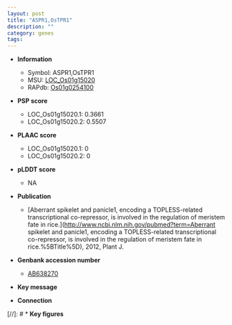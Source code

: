```yaml
---
layout: post
title: "ASPR1,OsTPR1"
description: ""
category: genes
tags: 
---
```


* **Information**  
    + Symbol: ASPR1,OsTPR1  
    + MSU: [LOC_Os01g15020](http://rice.plantbiology.msu.edu/cgi-bin/ORF_infopage.cgi?orf=LOC_Os01g15020)  
    + RAPdb: [Os01g0254100](http://rapdb.dna.affrc.go.jp/viewer/gbrowse_details/irgsp1?name=Os01g0254100)  

* **PSP score**  
    + LOC_Os01g15020.1: 0.3661 
    + LOC_Os01g15020.2: 0.5507 

* **PLAAC score**  
    + LOC_Os01g15020.1: 0 
    + LOC_Os01g15020.2: 0 

* **pLDDT score**
    + NA


* **Publication**  
    + [Aberrant spikelet and panicle1, encoding a TOPLESS-related transcriptional co-repressor, is involved in the regulation of meristem fate in rice.](http://www.ncbi.nlm.nih.gov/pubmed?term=Aberrant spikelet and panicle1, encoding a TOPLESS-related transcriptional co-repressor, is involved in the regulation of meristem fate in rice.%5BTitle%5D), 2012, Plant J.

* **Genbank accession number**  
    + [AB638270](http://www.ncbi.nlm.nih.gov/nuccore/AB638270)

* **Key message**  

* **Connection**  

[//]: # * **Key figures**  


